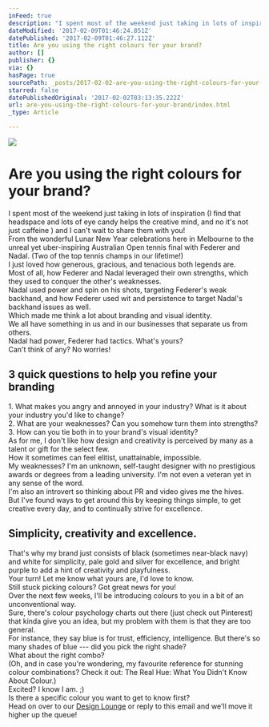 ```yaml
---
inFeed: true
description: "I spent most of the weekend just taking in lots of inspiration (I find that headspace and lots of eye candy\_helps the creative mind, and no it's not just caffeine\_\_) and I can't wait to share them with you!From the wonderful Lunar New Year celebrations here in Melbourne to the unreal yet uber-inspiring Australian Open tennis final with Federer and Nadal. (Two of the top tennis champs\_in our lifetime!)I just loved how generous, gracious, and tenacious both legends are.\_Most of all, how Federer and Nadal leveraged their own strengths, which they used to conquer the other’s weaknesses.Nadal used power and spin on his shots, targeting Federer’s weak backhand, and how Federer used wit and persistence to target Nadal’s backhand issues as well.Which made me think a lot about branding and visual identity.We all have something in us and in our businesses that separate us from others.\_Nadal had power, Federer had tactics. What's yours?Can't think of any? No worries!"
dateModified: '2017-02-09T01:46:24.851Z'
datePublished: '2017-02-09T01:46:27.112Z'
title: Are you using the right colours for your brand?
author: []
publisher: {}
via: {}
hasPage: true
sourcePath: _posts/2017-02-02-are-you-using-the-right-colours-for-your-brand.md
starred: false
datePublishedOriginal: '2017-02-02T03:13:35.222Z'
url: are-you-using-the-right-colours-for-your-brand/index.html
_type: Article

---
```

![](https://the-grid-user-content.s3-us-west-2.amazonaws.com/90a0f7f5-6d52-46c1-9a5a-e1637e886589.jpg)

# Are you using the right colours for your brand?

I spent most of the weekend just taking in lots of inspiration (I find that headspace and lots of eye candy helps the creative mind, and no it's not just caffeine  ) and I can't wait to share them with you!  
From the wonderful Lunar New Year celebrations here in Melbourne to the unreal yet uber-inspiring Australian Open tennis final with Federer and Nadal. (Two of the top tennis champs in our lifetime!)  
I just loved how generous, gracious, and tenacious both legends are.   
Most of all, how Federer and Nadal leveraged their own strengths, which they used to conquer the other's weaknesses.  
Nadal used power and spin on his shots, targeting Federer's weak backhand, and how Federer used wit and persistence to target Nadal's backhand issues as well.  
Which made me think a lot about branding and visual identity.  
We all have something in us and in our businesses that separate us from others.   
Nadal had power, Federer had tactics. What's yours?  
Can't think of any? No worries!  

## 3 quick questions to help you refine your branding

1\. What makes you angry and annoyed in your industry? What is it about your industry you'd like to change?   
2\. What are your weaknesses? Can you somehow turn them into strengths?  
3\. How can you tie both in to your brand's visual identity?  
As for me, I don't like how design and creativity is perceived by many as a talent or gift for the select few.  
How it sometimes can feel elitist, unattainable, impossible.   
My weaknesses? I'm an unknown, self-taught designer with no prestigious awards or degrees from a leading university. I'm not even a veteran yet in any sense of the word.    
I'm also an introvert so thinking about PR and video gives me the hives.   
But I've found ways to get around this by keeping things simple, to get creative every day, and to continually strive for excellence.  

## Simplicity, creativity and excellence. 

That's why my brand just consists of black (sometimes near-black navy) and white for simplicity,  pale gold and silver for excellence, and bright purple to add a hint of creativity and playfulness.   
Your turn! Let me know what yours are, I'd love to know.  
Still stuck picking colours? Got great news for you!  
Over the next few weeks, I'll be introducing colours to you in a bit of an unconventional way.   
Sure, there's colour psychology charts out there (just check out Pinterest) that kinda give you an idea, but my problem with them is that they are too general.   
For instance, they say blue is for trust, efficiency, intelligence. But there's so many shades of blue --- did you pick the right shade?   
What about the right combo?  
(Oh, and in case you're wondering, my favourite reference for stunning colour combinations? Check it out: The Real Hue: What You Didn't Know About Colour.)  
Excited? I know I am. ;)  
Is there a specific colour you want to get to know first?  
Head on over to our [Design Lounge][0] or reply to this email and we'll move it higher up the queue! 

[0]: http://eightcorners.us13.list-manage.com/track/click?u=7cd0ee9b8caa450bbc55bfd2b&id=1f1e50eca3&e=2d0cdeeb8f